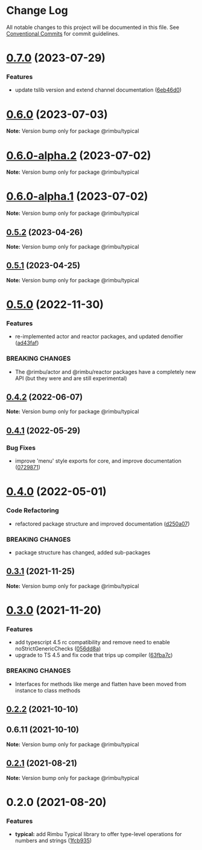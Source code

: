 # Change Log

All notable changes to this project will be documented in this file.
See [Conventional Commits](https://conventionalcommits.org) for commit guidelines.

# [0.7.0](https://github.com/rimbu-org/rimbu/compare/@rimbu/typical@0.6.0...@rimbu/typical@0.7.0) (2023-07-29)

### Features

- update tslib version and extend channel documentation ([6eb46d0](https://github.com/rimbu-org/rimbu/commit/6eb46d07b9b7469febd316306146b04f43b1ebb5))

# [0.6.0](https://github.com/rimbu-org/rimbu/compare/@rimbu/typical@0.6.0-alpha.2...@rimbu/typical@0.6.0) (2023-07-03)

**Note:** Version bump only for package @rimbu/typical

# [0.6.0-alpha.2](https://github.com/rimbu-org/rimbu/compare/@rimbu/typical@0.6.0-alpha.1...@rimbu/typical@0.6.0-alpha.2) (2023-07-02)

**Note:** Version bump only for package @rimbu/typical

# [0.6.0-alpha.1](https://github.com/rimbu-org/rimbu/compare/@rimbu/typical@0.5.2...@rimbu/typical@0.6.0-alpha.1) (2023-07-02)

**Note:** Version bump only for package @rimbu/typical

## [0.5.2](https://github.com/rimbu-org/rimbu/compare/@rimbu/typical@0.5.1...@rimbu/typical@0.5.2) (2023-04-26)

**Note:** Version bump only for package @rimbu/typical

## [0.5.1](https://github.com/rimbu-org/rimbu/compare/@rimbu/typical@0.5.0...@rimbu/typical@0.5.1) (2023-04-25)

**Note:** Version bump only for package @rimbu/typical

# [0.5.0](https://github.com/rimbu-org/rimbu/compare/@rimbu/typical@0.4.2...@rimbu/typical@0.5.0) (2022-11-30)

### Features

- re-implemented actor and reactor packages, and updated denoifier ([ad43faf](https://github.com/rimbu-org/rimbu/commit/ad43faf1154d43fae79eea418d8b3bea28b04a2f))

### BREAKING CHANGES

- The @rimbu/actor and @rimbu/reactor packages have a completely new API (but they
  were and are still experimental)

## [0.4.2](https://github.com/rimbu-org/rimbu/compare/@rimbu/typical@0.4.1...@rimbu/typical@0.4.2) (2022-06-07)

**Note:** Version bump only for package @rimbu/typical

## [0.4.1](https://github.com/rimbu-org/rimbu/compare/@rimbu/typical@0.4.0...@rimbu/typical@0.4.1) (2022-05-29)

### Bug Fixes

- improve 'menu' style exports for core, and improve documentation ([0729871](https://github.com/rimbu-org/rimbu/commit/0729871a8aae220ef5d9132c0c56e5a3cb2c19cb))

# [0.4.0](https://github.com/rimbu-org/rimbu/compare/@rimbu/typical@0.3.1...@rimbu/typical@0.4.0) (2022-05-01)

### Code Refactoring

- refactored package structure and improved documentation ([d250a07](https://github.com/rimbu-org/rimbu/commit/d250a076300bd9c2cc3c2203b41a1889354c8bc5))

### BREAKING CHANGES

- package structure has changed, added sub-packages

## [0.3.1](https://github.com/rimbu-org/rimbu/compare/@rimbu/typical@0.3.0...@rimbu/typical@0.3.1) (2021-11-25)

**Note:** Version bump only for package @rimbu/typical

# [0.3.0](https://github.com/rimbu-org/rimbu/compare/@rimbu/typical@0.2.2...@rimbu/typical@0.3.0) (2021-11-20)

### Features

- add typescript 4.5 rc compatibility and remove need to enable noStrictGenericChecks ([056dd8a](https://github.com/rimbu-org/rimbu/commit/056dd8a998ae4064570481fb7a9396326c0ca131))
- upgrade to TS 4.5 and fix code that trips up compiler ([63fba7c](https://github.com/rimbu-org/rimbu/commit/63fba7cb039c629f9fc0dc09db2ef6435d06d5f1))

### BREAKING CHANGES

- Interfaces for methods like merge and flatten have been moved from instance to
  class methods

## [0.2.2](https://github.com/rimbu-org/rimbu/compare/@rimbu/typical@0.2.1...@rimbu/typical@0.2.2) (2021-10-10)

## 0.6.11 (2021-10-10)

**Note:** Version bump only for package @rimbu/typical

## [0.2.1](https://github.com/rimbu-org/rimbu/compare/@rimbu/typical@0.2.0...@rimbu/typical@0.2.1) (2021-08-21)

**Note:** Version bump only for package @rimbu/typical

# 0.2.0 (2021-08-20)

### Features

- **typical:** add Rimbu Typical library to offer type-level operations for numbers and strings ([1fcb935](https://github.com/rimbu-org/rimbu/commit/1fcb935cd7d9d661d8e0834d746084e39e0b533d))
